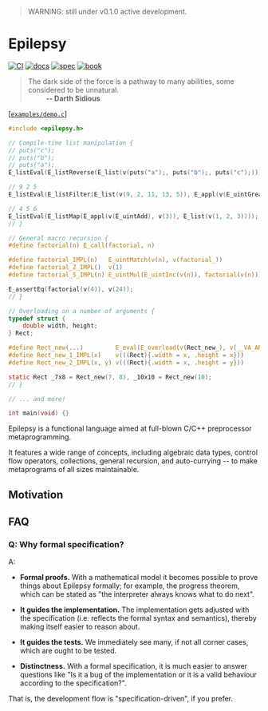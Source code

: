 > WARNING: still under v0.1.0 active development.

# Epilepsy

[![CI](https://github.com/Hirrolot/epilepsy/workflows/C/C++%20CI/badge.svg)](https://github.com/Hirrolot/epilepsy/actions)
[![docs](https://img.shields.io/badge/docs-readthedocs.io-blue)](https://epilepsy.readthedocs.io/en/latest/)
[![spec](https://img.shields.io/badge/spec-PDF-green)](https://github.com/Hirrolot/epilepsy/blob/master/spec/spec.pdf)
[![book](https://img.shields.io/badge/book-gitbook.io-pink)](https://hirrolot.gitbook.io/epilepsy/)

> The dark side of the force is a pathway to many abilities, some considered to be unnatural.<br>&emsp; &emsp; <b>-- Darth Sidious</b>

[[`examples/demo.c`](examples/demo.c)]
```c
#include <epilepsy.h>

// Compile-time list manipulation {
// puts("c");
// puts("b");
// puts("a");
E_listEval(E_listReverse(E_list(v(puts("a");, puts("b");, puts("c");))));

// 9 2 5
E_listEval(E_listFilter(E_list(v(9, 2, 11, 13, 5)), E_appl(v(E_uintGreater), v(10))));

// 4 5 6
E_listEval(E_listMap(E_appl(v(E_uintAdd), v(3)), E_list(v(1, 2, 3))));
// }

// General macro recursion {
#define factorial(n) E_call(factorial, n)

#define factorial_IMPL(n)   E_uintMatch(v(n), v(factorial_))
#define factorial_Z_IMPL()  v(1)
#define factorial_S_IMPL(n) E_uintMul(E_uintInc(v(n)), factorial(v(n)))

E_assertEq(factorial(v(4)), v(24));
// }

// Overloading on a number of arguments {
typedef struct {
    double width, height;
} Rect;

#define Rect_new(...)         E_eval(E_overload(v(Rect_new_), v(__VA_ARGS__)))
#define Rect_new_1_IMPL(x)    v(((Rect){.width = x, .height = x}))
#define Rect_new_2_IMPL(x, y) v(((Rect){.width = x, .height = y}))

static Rect _7x8 = Rect_new(7, 8), _10x10 = Rect_new(10);
// }

// ... and more!

int main(void) {}
```

Epilepsy is a functional language aimed at full-blown C/C++ preprocessor metaprogramming.

It features a wide range of concepts, including algebraic data types, control flow operators, collections, general recursion, and auto-currying -- to make metaprograms of all sizes maintainable.

## Motivation

## FAQ

### Q: Why formal specification?

A:

 - **Formal proofs.** With a mathematical model it becomes possible to prove things about Epilepsy formally; for example, the progress theorem, which can be stated as "the interpreter always knows what to do next".

 - **It guides the implementation.** The implementation gets adjusted with the specification (i.e. reflects the formal syntax and semantics), thereby making itself easier to reason about.

 - **It guides the tests.** We immediately see many, if not all corner cases, which are ought to be tested.

 - **Distinctness.** With a formal specification, it is much easier to answer questions like "Is it a bug of the implementation or it is a valid behaviour according to the specification?".

That is, the development flow is "specification-driven", if you prefer.
